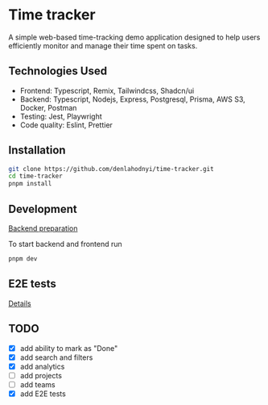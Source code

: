 # Time tracker

A simple web-based time-tracking demo application designed to help users efficiently monitor and manage their time spent on tasks.

## Technologies Used

- Frontend: Typescript, Remix, Tailwindcss, Shadcn/ui
- Backend: Typescript, Nodejs, Express, Postgresql, Prisma, AWS S3, Docker, Postman
- Testing: Jest, Playwright
- Code quality: Eslint, Prettier

## Installation

```sh
git clone https://github.com/denlahodnyi/time-tracker.git
cd time-tracker
pnpm install
```

## Development

[Backend preparation](apps/backend/README.md)

To start backend and frontend run

```sh
pnpm dev
```

## E2E tests

[Details](e2e/README.md)

## TODO

- [x] add ability to mark as "Done"
- [x] add search and filters
- [x] add analytics
- [ ] add projects
- [ ] add teams
- [x] add E2E tests

